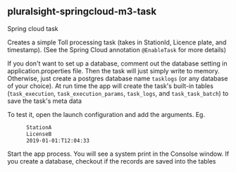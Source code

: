 ## pluralsight-springcloud-m3-task
Spring cloud task

Creates a simple Toll processing task (takes in StationId, Licence plate, and timestamp). (See the Spring Cloud annotation `@EnableTask` for more details)

If you don't want to set up a database, comment out the database setting in application.properties file. Then the task will just simply write to memory.
Otherwise, just create a postgres database name `tasklogs` (or any database of your choice). At run time the app will create the task's built-in tables (`task_execution`, `task_execution_params`, `task_logs`, and `task_task_batch`) to save the task's meta data

To test it, open the launch configuration and add the arguments. 
  Eg.   
  ```bash
        StationA
        LicenseB
        2019-01-01:T12:04:33
  ```
        
  Start the app process. You will see a system print in the Consolse window. If you create a database, checkout if the records are saved into the tables

